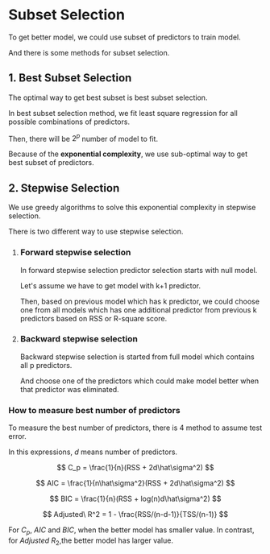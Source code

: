 # Subset Selection
To get better model, we could use subset of predictors to train model.

And there is some methods for subset selection.

## 1. Best Subset Selection
The optimal way to get best subset is best subset selection.

In best subset selection method, we fit least square regression for all possible combinations of predictors.

Then, there will be $2^p$ number of model to fit.

Because of the **exponential complexity**, we use sub-optimal way to get best subset of predictors.

## 2. Stepwise Selection
We use greedy algorithms to solve this exponential complexity in stepwise selection.

There is two different way to use stepwise selection.

1. ### Forward stepwise selection
    In forward stepwise selection predictor selection starts with null model.

    Let's assume we have to get model with k+1 predictor.

    Then, based on previous model which has k predictor, we could choose one from all models which has one additional predictor from previous k predictors based on RSS or R-square score.

2. ### Backward stepwise selection
    Backward stepwise selection is started from full model which contains all p predictors.

    And choose one of the predictors which could make model better when that predictor was eliminated.

### **How to measure best number of predictors**
To measure the best number of predictors, there is 4 method to assume test error.

In this expressions, $d$ means number of predictors.

$$
C_p = \frac{1}{n}(RSS + 2d\hat\sigma^2)
$$

$$
AIC = \frac{1}{n\hat\sigma^2}(RSS + 2d\hat\sigma^2)
$$

$$
BIC = \frac{1}{n}(RSS + log(n)d\hat\sigma^2)
$$

$$
Adjusted\ R^2 = 1 - \frac{RSS/(n-d-1)}{TSS/(n-1)}
$$

For $C_p$, $AIC$ and $BIC$, when the better model has smaller value. In contrast, for $Adjusted\ R_2$,the better model has larger value.